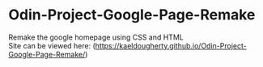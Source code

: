 # Odin-Project-Google-Page-Remake
Remake the google homepage using CSS and HTML<br>
Site can be viewed here: (https://kaeldougherty.github.io/Odin-Project-Google-Page-Remake/)
